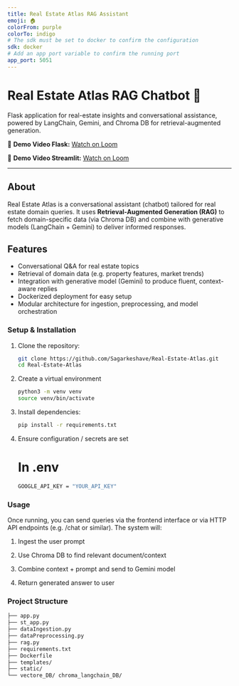 ```yaml
---
title: Real Estate Atlas RAG Assistant
emoji: 🏠
colorFrom: purple
colorTo: indigo
# The sdk must be set to docker to confirm the configuration
sdk: docker
# Add an app port variable to confirm the running port
app_port: 5051
---
```



# Real Estate Atlas RAG Chatbot 🏡

Flask application for real-estate insights and conversational assistance, powered by LangChain, Gemini, and Chroma DB for retrieval-augmented generation.


🎥 **Demo Video Flask:** [Watch on Loom](https://www.loom.com/share/b10fba2eabd546c5b86e68f81da629b2?sid=e5172890-c570-43b9-b472-a06b36953e05)

🎥 **Demo Video Streamlit:** [Watch on Loom](https://www.loom.com/share/bd7c30249dc04c30b707596202710e30?sid=71a85c93-4f54-4dab-8c48-ae686f16296e)

---

## About

Real Estate Atlas is a conversational assistant (chatbot) tailored for real estate domain queries. It uses **Retrieval-Augmented Generation (RAG)** to fetch domain-specific data (via Chroma DB) and combine with generative models (LangChain + Gemini) to deliver informed responses.

## Features

- Conversational Q&A for real estate topics  
- Retrieval of domain data (e.g. property features, market trends)  
- Integration with generative model (Gemini) to produce fluent, context-aware replies  
- Dockerized deployment for easy setup  
- Modular architecture for ingestion, preprocessing, and model orchestration  


### Setup & Installation

1. Clone the repository:

   ```bash
   git clone https://github.com/Sagarkeshave/Real-Estate-Atlas.git
   cd Real-Estate-Atlas
   ```
2. Create a virtual environment
    
    ```bash
    python3 -m venv venv
    source venv/bin/activate
    ```
3. Install dependencies:
    ```bash
    pip install -r requirements.txt
    ```
4. Ensure configuration / secrets are set
    #  In .env 
    ```bash
    GOOGLE_API_KEY = "YOUR_API_KEY"
    ```

### Usage

Once running, you can send queries via the frontend interface or via HTTP API endpoints (e.g. /chat or similar). The system will:

1. Ingest the user prompt

2. Use Chroma DB to find relevant document/context

3. Combine context + prompt and send to Gemini model

4. Return generated answer to user

### Project Structure
```bash
├── app.py
├── st_app.py
├── dataIngestion.py
├── dataPreprocessing.py
├── rag.py
├── requirements.txt
├── Dockerfile
├── templates/
├── static/
└── vectore_DB/ chroma_langchain_DB/
```

